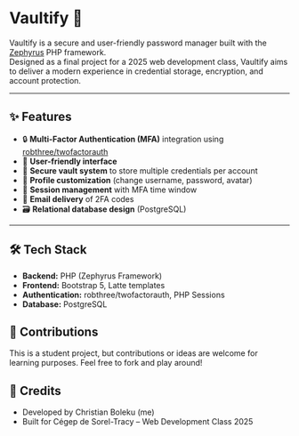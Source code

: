 # Vaultify 🔐

Vaultify is a secure and user-friendly password manager built with the [Zephyrus](https://github.com/ophelios-studio/zephyrus-framework) PHP framework.  
Designed as a final project for a 2025 web development class, Vaultify aims to deliver a modern experience in credential storage, encryption, and account protection.

---

## ✨ Features

- 🔒 **Multi-Factor Authentication (MFA)** integration using [robthree/twofactorauth](https://github.com/RobThree/TwoFactorAuth)
- 🧠 **User-friendly interface**
- 🔐 **Secure vault system** to store multiple credentials per account
- 👤 **Profile customization** (change username, password, avatar)
- 🧹 **Session management** with MFA time window
- 📧 **Email delivery** of 2FA codes
- 🗃️ **Relational database design** (PostgreSQL)

---

## 🛠️ Tech Stack

- **Backend:** PHP (Zephyrus Framework)
- **Frontend:** Bootstrap 5, Latte templates
- **Authentication:** robthree/twofactorauth, PHP Sessions
- **Database:** PostgreSQL

## 🤝 Contributions

This is a student project, but contributions or ideas are welcome for learning purposes. Feel free to fork and play around!

## 🙌 Credits
- Developed by Christian Boleku (me)
- Built for Cégep de Sorel-Tracy – Web Development Class 2025
